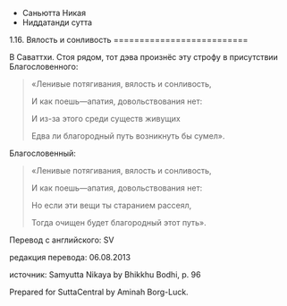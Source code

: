 









* Саньютта Никая
* Ниддатанди сутта


1\.16\. Вялость и сонливость
\=\=\=\=\=\=\=\=\=\=\=\=\=\=\=\=\=\=\=\=\=\=\=\=\=\=



В Саваттхи\. Стоя рядом, тот дэва произнёс эту строфу в присутствии Благословенного:



> «Ленивые потягивания, вялость и сонливость,  
> 
> И как поешь—апатия, довольствования нет:  
> 
> И из\-за этого среди существ живущих  
> 
> Едва ли благородный путь возникнуть бы сумел»\.


Благословенный:



> «Ленивые потягивания, вялость и сонливость,  
> 
> И как поешь—апатия, довольствования нет:  
> 
> Но если эти вещи ты старанием рассеял,  
> 
> Тогда очищен будет благородный этот путь»\.



Перевод с английского: SV


редакция перевода: 06\.08\.2013


источник: Samyutta Nikaya by Bhikkhu Bodhi, p\. 96


Prepared for SuttaCentral by Aminah Borg\-Luck\.







